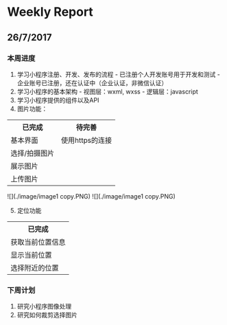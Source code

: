 # Weekly Report

## 26/7/2017
### 本周进度
  1. 学习小程序注册、开发、发布的流程
    - 已注册个人开发账号用于开发和测试
    - 企业账号已注册，还在认证中（企业认证，非微信认证）
  2. 学习小程序的基本架构
    - 视图层：wxml, wxss
    - 逻辑层：javascript
  3. 学习小程序提供的组件以及API
  4. 图片功能：
  
 <table>
  <tr>
    <th>已完成</th>
    <th>待完善</th>
  </tr>
  <tr>
    <td>基本界面</td>
    <td>使用https的连接</td>
  </tr>
  <tr>
    <td>选择/拍摄图片</td>
  </tr>
  <tr>
    <td>展示图片</td>
  </tr>
  <tr>
  	<td>上传图片</td>
  </tr>
</table>

![](./image/image1 copy.PNG)
![](./image/image1 copy.PNG)

  5. 定位功能

 <table>
  <tr>
    <th>已完成</th>
  </tr>
  <tr>
    <td>获取当前位置信息</td>
  </tr>
  <tr>
    <td>显示当前位置</td>
  </tr>
  <tr>
    <td>选择附近的位置</td>
  </tr>
  </tr>
</table>

### 下周计划
1. 研究小程序图像处理
2. 研究如何裁剪选择图片
